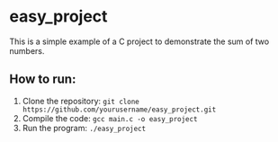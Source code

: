 # easy_project

This is a simple example of a C project to demonstrate the sum of two numbers.

## How to run:
1. Clone the repository: `git clone https://github.com/yourusername/easy_project.git`
2. Compile the code: `gcc main.c -o easy_project`
3. Run the program: `./easy_project`
